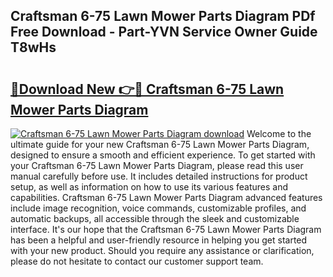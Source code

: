 ## Craftsman 6-75 Lawn Mower Parts Diagram PDf Free Download - Part-YVN Service Owner Guide T8wHs

# <h2><a href="http://dfohty.blite.top/?on=Craftsman+6-75+Lawn+Mower+Parts+Diagram">🔗Download New 👉🔴 Craftsman 6-75 Lawn Mower Parts Diagram</a></h2>

[![Craftsman 6-75 Lawn Mower Parts Diagram download](https://i.imgur.com/lujVjoI.png)](http://dfohty.blite.top/?on=Craftsman+6-75+Lawn+Mower+Parts+Diagram)
Welcome to the ultimate guide for your new Craftsman 6-75 Lawn Mower Parts Diagram, designed to ensure a smooth and efficient experience. To get started with your Craftsman 6-75 Lawn Mower Parts Diagram, please read this user manual carefully before use. It includes detailed instructions for product setup, as well as information on how to use its various features and capabilities. Craftsman 6-75 Lawn Mower Parts Diagram advanced features include image recognition, voice commands, customizable profiles, and automatic backups, all accessible through the sleek and customizable interface. It's our hope that the Craftsman 6-75 Lawn Mower Parts Diagram has been a helpful and user-friendly resource in helping you get started with your new product. Should you require any assistance or clarification, please do not hesitate to contact our customer support team.

